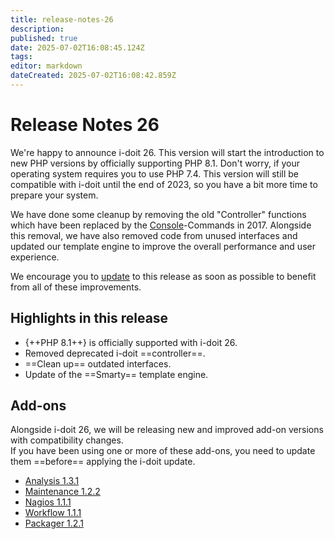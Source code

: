 ```yaml
---
title: release-notes-26
description: 
published: true
date: 2025-07-02T16:08:45.124Z
tags: 
editor: markdown
dateCreated: 2025-07-02T16:08:42.859Z
---
```


# Release Notes 26

We're happy to announce i-doit 26. This version will start the introduction to new PHP versions by officially supporting PHP 8.1. Don't worry, if your operating system requires you to use PHP 7.4. This version will still be compatible with i-doit until the end of 2023, so you have a bit more time to prepare your system.

We have done some cleanup by removing the old "Controller" functions which have been replaced by the [Console](../../automatisierung-und-integration/cli/console/index.md)-Commands in 2017. Alongside this removal, we have also removed code from unused interfaces and updated our template engine to improve the overall performance and user experience.

We encourage you to [update](../../wartung-und-betrieb/update-einspielen.md) to this release as soon as possible to benefit from all of these improvements.

## Highlights in this release

-   {++PHP 8.1++} is officially supported with i-doit 26.
-   Removed deprecated i-doit ==controller==.
-   ==Clean up== outdated interfaces.
-   Update of the ==Smarty== template engine.

## Add-ons

Alongside i-doit 26, we will be releasing new and improved add-on versions with compatibility changes.<br>
If you have been using one or more of these add-ons, you need to update them ==before== applying the i-doit update.

-   [Analysis 1.3.1](../../i-doit-add-ons/analysis.md#releases)
-   [Maintenance 1.2.2](../../i-doit-add-ons/maintenance.md#releases)
-   [Nagios 1.1.1](../../i-doit-add-ons/nagios.md)
-   [Workflow 1.1.1](../../i-doit-add-ons/workflow.md#releases)
-   [Packager 1.2.1](../../i-doit-add-ons/add-on-packager.md#releases)
